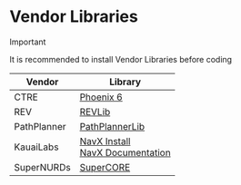# Vendor Libraries

> [!IMPORTANT]
> It is recommended to install Vendor Libraries before coding

| Vendor | Library |
| --- | -------- |
| CTRE | [Phoenix 6](https://docs.ctr-electronics.com) |
| REV | [REVLib](https://docs.revrobotics.com/sparkmax/software-resources/spark-max-api-information#labview) |
| PathPlanner| [PathPlannerLib](https://github.com/mjansen4857/pathplanner)|
| KauaiLabs | [NavX Install](https://pdocs.kauailabs.com/navx-mxp/software/roborio-libraries/java/) <br/> [NavX Documentation](https://pdocs.kauailabs.com/navx-mxp/examples/)|
| SuperNURDs | [SuperCORE](https://github.com/FRCTeam3255/SuperCORE) |